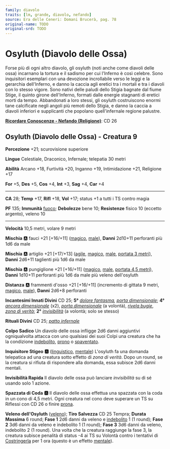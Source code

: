 ```yaml
---
family: diavolo
traits: [lm, grande, diavolo, nefando]
source: Era delle Ceneri: Domani Brucerà, pag. 78
original-name: TODO
original-srd: TODO
---
```


# Osyluth (Diavolo delle Ossa)

Forse più di ogni altro diavolo, gli osyluth (noti anche come diavoli delle ossa) incarnano la tortura e il sadismo per cui l'Inferno è così celebre. Sono inquisitori esemplari con una devozione incrollabile verso le leggi e la gerarchia dell'Inferno, e danno la caccia agli eretici tra i mortali e tra i diavoli con lo stesso vigore. Sono nativi delle paludi dello Stigia bagnate dal fiume Stige, il quinto girone dell'Inferno, formati dalle energie stagnanti di eretici morti da tempo. Abbandonati a loro stessi, gli osyluth costruiscono enormi tane calcificate negli angoli più remoti dello Stigia, e danno la caccia a diavoli inferiori e supplicanti che popolano quell'infernale regione palustre.

**[Ricordare Conoscenze - Nefando (Religione)](/azioni/ricordare-conoscenze)**: CD 26

## Osyluth (Diavolo delle Ossa) - Creatura 9

**Percezione** +21; scurovisione superiore

**Lingue** Celestiale, Draconico, Infernale; telepatia 30 metri

**Abilità** Arcano +18, Furtività +20, Inganno +19, Intimidazione +21, Religione +17

**For** +5, **Des** +5, **Cos** +4, **Int** +3, **Sag** +4, **Car** +4

***

**CA** 28; **Temp** +17, **Rifl** +18, **Vol** +17; status +1 a tutti i TS contro magia

**PF** 135; **Immunità** [fuoco](/tratti/fuoco); **Debolezze** bene 10; **Resistenze** fisico 10 (eccetto argento), veleno 10

***

**Velocità** 10,5 metri, volare 9 metri

**Mischia** :a: fauci +21 \[+16/+11] ([magico](/tratti/magico), [male](/tratti/male)), **Danni** 2d10+11 perforanti più 1d6 da male

**Mischia** :a: artiglio +21 \[+17/+13] ([agile](/tratti/agile), [magico](/tratti/magico), [male](/tratti/male), [portata 3 metri](/tratti/portata)), **Danni** 2d6+11 taglienti più 1d6 da male

**Mischia** :a: pungiglione +21 \[+16/+11] ([magico](/tratti/magico), [male](/tratti/male), [portata 4,5 metri](/tratti/portata)), **Danni** 1d10+11 perforanti più 1d6 da male più veleno dell'osyluth

**Distanza** :a: frammenti d'osso +21 \[+16/+11] (incremento di gittata 9 metri, [magico](/tratti/magico), [male](/tratti/male)), **Danni** 2d6+8 perforanti

**Incantesimi Innati Divini** CD 25; **5°** *[dolore fantasma](/incantesimi/dolore-fantasma), [porta dimensionale](/incantesimi/porta-dimensionale)*; **4°** *[ancora dimensionale](/incantesimi/ancora-dimensionale)* (x2), *[porta dimensionale](/incantesimi/porta-dimensionale)* (a volontà), *[rivela bugie](/incantesimi/rivela-bugie)*, *[zona di verità](/incantesimi/zona-di-verita)*; **2°** *[invisibilità](/incantesimi/invisibilita)* (a volontà; solo se stesso)

**Rituali Divini** CD 25; *[patto infernale](/incantesimi/rituali)*

**Colpo Sadico** Un diavolo delle ossa infligge 2d6 danni aggiuntivi ogniqualvolta attacca con uno qualsiasi dei suoi Colpi una creatura che ha la condizione [indebolito](/condizioni/indebolito), [prono](/condizioni/prono) o [spaventato](/condizioni/spaventato).

**Inquisitore Stigeo** **:a:** ([linguistico](/tratti/linguistico), [mentale](/tratti/mentale)) L'osyluth fa una domanda telepatica ad una creatura sotto effetto di *zona di verità*. Dopo un round, se la creatura si rifiuta di rispondere alla domanda, essa subisce 2d6 danni mentali.

**Invisibilità Rapida** Il diavolo delle ossa può lanciare *invisibilità* su di sé usando solo 1 azione.

**Spazzata di Coda** **:a:** Il diavolo delle ossa effettua una spazzata con la coda in un cono di 4,5 metri. Ogni creatura nel cono deve superare un TS su Riflessi con CD 26 o finire [prona](/condizioni/prono).

**Veleno dell'Osyluth** ([veleno](/tratti/veleno)); **Tiro Salvezza** CD 25 Tempra; **Durata Massima** 6 round; **Fase 1** 2d6 danni da veleno e [indebolito](/condizioni/indebolito) 1 (1 round); **Fase 2** 3d6 danni da veleno e indebolito 1 (1 round); **Fase 3** 3d6 danni da veleno, indebolito 2 (1 round). Una volta che la creatura raggiunge la fase 3, la creatura subisce penalità di status -4 ai TS su Volontà contro i tentativi di [Costringerla](/azioni/costringere) per 1 ora (questo è un effetto [mentale](/tratti/mentale)).
